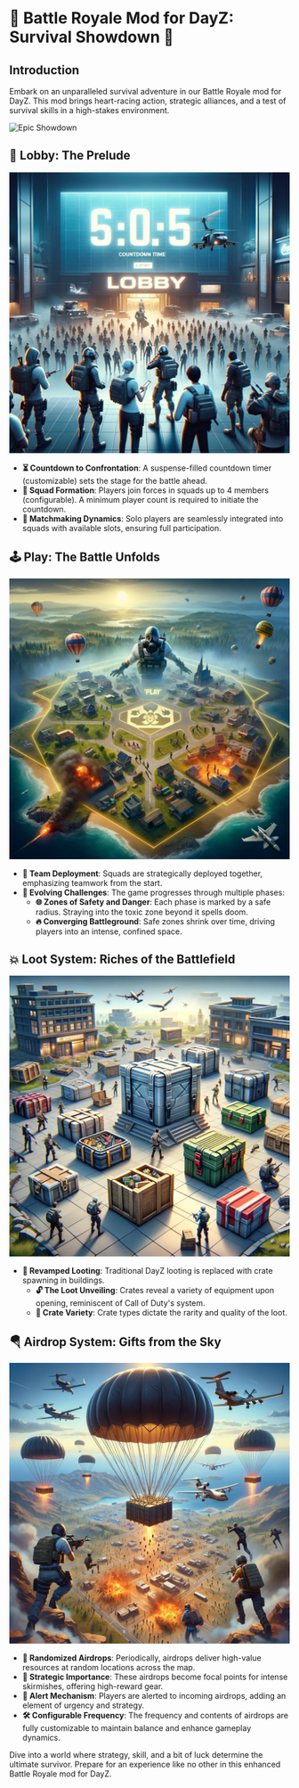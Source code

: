 # 🌟 Battle Royale Mod for DayZ: Survival Showdown 🌟

## Introduction
Embark on an unparalleled survival adventure in our Battle Royale mod for DayZ. This mod brings heart-racing action, strategic alliances, and a test of survival skills in a high-stakes environment.

![Epic Showdown](Assets/wallpaper.png)

## 🏁 Lobby: The Prelude
![Lobby Phase](Assets/lobby_phase.png)
- **⏳ Countdown to Confrontation**: A suspense-filled countdown timer (customizable) sets the stage for the battle ahead.
- **👥 Squad Formation**: Players join forces in squads up to 4 members (configurable). A minimum player count is required to initiate the countdown.
- **🔀 Matchmaking Dynamics**: Solo players are seamlessly integrated into squads with available slots, ensuring full participation.

## 🕹️ Play: The Battle Unfolds
![Play Phase](Assets/play_phase.png)
- **📍 Team Deployment**: Squads are strategically deployed together, emphasizing teamwork from the start.
- **🚀 Evolving Challenges**: The game progresses through multiple phases:
  - **🌐 Zones of Safety and Danger**: Each phase is marked by a safe radius. Straying into the toxic zone beyond it spells doom.
  - **🔥 Converging Battleground**: Safe zones shrink over time, driving players into an intense, confined space.

## 💥 Loot System: Riches of the Battlefield
![Loot System](Assets/loot_system.png)
- **🎁 Revamped Looting**: Traditional DayZ looting is replaced with crate spawning in buildings.
  - **🔓 The Loot Unveiling**: Crates reveal a variety of equipment upon opening, reminiscent of Call of Duty's system.
  - **🌈 Crate Variety**: Crate types dictate the rarity and quality of the loot.

## 🪂 Airdrop System: Gifts from the Sky
![Airdrop System](Assets/airdrop_system.png)
- **🌠 Randomized Airdrops**: Periodically, airdrops deliver high-value resources at random locations across the map.
- **📍 Strategic Importance**: These airdrops become focal points for intense skirmishes, offering high-reward gear.
- **🔔 Alert Mechanism**: Players are alerted to incoming airdrops, adding an element of urgency and strategy.
- **🛠️ Configurable Frequency**: The frequency and contents of airdrops are fully customizable to maintain balance and enhance gameplay dynamics.

Dive into a world where strategy, skill, and a bit of luck determine the ultimate survivor. Prepare for an experience like no other in this enhanced Battle Royale mod for DayZ.
